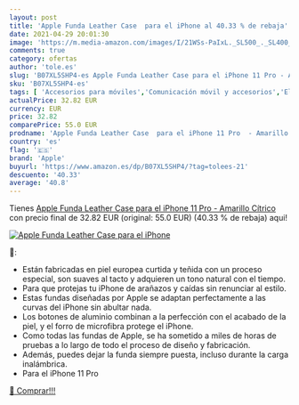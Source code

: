 ```yaml
---
layout: post
title: 'Apple Funda Leather Case  para el iPhone al 40.33 % de rebaja'
date: 2021-04-29 20:01:30
image: 'https://m.media-amazon.com/images/I/21WSs-PaIxL._SL500_._SL400_.jpg'
comments: true
category: ofertas
author: 'tole.es'
slug: 'B07XL5SHP4-es Apple Funda Leather Case para el iPhone 11 Pro - Amarillo...'
sku: 'B07XL5SHP4-es'
tags: [ 'Accesorios para móviles','Comunicación móvil y accesorios','Electrónica','Fundas cartucheras para móviles','Fundas y carcasas para teléfonos móviles','apple','iphone', ]
actualPrice: 32.82 EUR
currency: EUR
price: 32.82
comparePrice: 55.0 EUR
prodname: 'Apple Funda Leather Case  para el iPhone 11 Pro  - Amarillo Cítrico'
country: 'es'
flag: '🇪🇸'
brand: 'Apple'
buyurl: 'https://www.amazon.es/dp/B07XL5SHP4/?tag=tolees-21'
descuento: '40.33'
average: '40.8'
---
```


Tienes [Apple Funda Leather Case  para el iPhone 11 Pro  - Amarillo Cítrico](https://www.amazon.es/dp/B07XL5SHP4/?tag=tolees-21) con precio final de  32.82 EUR (original: 55.0 EUR) (40.33 %  de rebaja) aqui!

[![Apple Funda Leather Case  para el iPhone](https://m.media-amazon.com/images/I/21WSs-PaIxL._SL500_._SL400_.jpg)](https://www.amazon.es/dp/B07XL5SHP4/?tag=tolees-21)

🔎:

- Están fabricadas en piel europea curtida y teñida con un proceso especial, son suaves al tacto y adquieren un tono natural con el tiempo.
- Para que protejas tu iPhone de arañazos y caídas sin renunciar al estilo.
- Estas fundas diseñadas por Apple se adaptan perfectamente a las curvas del iPhone sin abultar nada.
- Los botones de aluminio combinan a la perfección con el acabado de la piel, y el forro de microfibra protege el iPhone.
- Como todas las fundas de Apple, se ha sometido a miles de horas de pruebas a lo largo de todo el proceso de diseño y fabricación.
- Además, puedes dejar la funda siempre puesta, incluso durante la carga inalámbrica.
- Para el iPhone 11 Pro

[🛒 Comprar!!!](https://www.amazon.es/dp/B07XL5SHP4/?tag=tolees-21)
